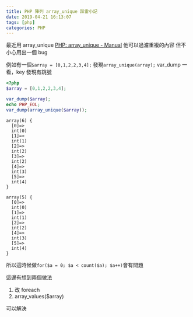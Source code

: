 ```yaml
---
title: PHP 陣列 array_unique 踩雷小記
date: 2019-04-21 16:13:07
tags: [php]
categories: PHP
---
```


最近用 array_unique
[PHP: array_unique - Manual](https://www.php.net/manual/en/function.array-unique.php)
他可以過濾重複的內容
但不小心用出一個 bug

例如有一個`$array = [0,1,2,2,3,4];`
發現`array_unique(array);`
var_dump 一看，key 發現有跳號

<!--more-->

```php
<?php
$array = [0,1,2,2,3,4];

var_dump($array);
echo PHP_EOL;
var_dump(array_unique($array));
```

```
array(6) {
  [0]=>
  int(0)
  [1]=>
  int(1)
  [2]=>
  int(2)
  [3]=>
  int(2)
  [4]=>
  int(3)
  [5]=>
  int(4)
}

array(5) {
  [0]=>
  int(0)
  [1]=>
  int(1)
  [2]=>
  int(2)
  [4]=>
  int(3)
  [5]=>
  int(4)
}
```

所以這時候做`for($a = 0; $a < count($a); $a++)`會有問題

這邊有想到兩個做法

1. 改 foreach
2. array_values(\$array)

可以解決
